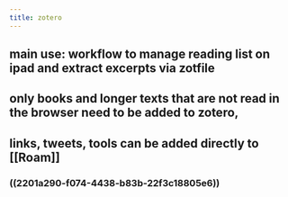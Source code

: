 ```yaml
---
title: zotero
---
```


## main use: workflow to manage reading list on ipad and extract excerpts via zotfile

## only books and longer texts that are not read in the browser need to be added to zotero,

## links, tweets, tools can be added directly to [[Roam]]
### ((2201a290-f074-4438-b83b-22f3c18805e6))
